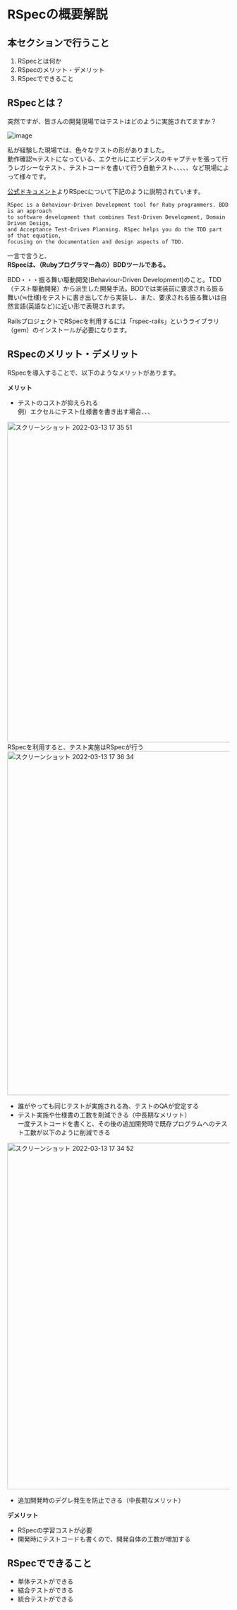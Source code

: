 # RSpecの概要解説
## 本セクションで行うこと
1. RSpecとは何か
2. RSpecのメリット・デメリット
3. RSpecでできること

## RSpecとは？

突然ですが、皆さんの開発現場ではテストはどのように実施されてますか？  

![image](https://user-images.githubusercontent.com/52161269/157041610-880f46a7-5bc7-4366-bdec-9982b269fa74.png)


私が経験した現場では、色々なテストの形がありました。  
動作確認≒テストになっている、エクセルにエビデンスのキャプチャを張って行うレガシーなテスト、テストコードを書いて行う自動テスト、、、、、など現場によって様々です。


[公式ドキュメント](https://relishapp.com/rspec/)よりRSpecについて下記のように説明されています。
```
RSpec is a Behaviour-Driven Development tool for Ruby programmers. BDD is an approach
to software development that combines Test-Driven Development, Domain Driven Design,
and Acceptance Test-Driven Planning. RSpec helps you do the TDD part of that equation,
focusing on the documentation and design aspects of TDD.
```

一言で言うと、  
**RSpecは、（Rubyプログラマー為の）BDDツールである。**  

BDD・・・振る舞い駆動開発(Behaviour-Driven Development)のこと。TDD（テスト駆動開発）から派生した開発手法。BDDでは実装前に要求される振る舞い(≒仕様)をテストに書き出してから実装し、また、要求される振る舞いは自然言語(英語など)に近い形で表現されます。

RailsプロジェクトでRSpecを利用するには「rspec-rails」というライブラリ（gem）のインストールが必要になります。




## RSpecのメリット・デメリット

RSpecを導入することで、以下のようなメリットがあります。

**メリット**
- テストのコストが抑えられる  
例）エクセルにテスト仕様書を書き出す場合、、、  
<img width="727" alt="スクリーンショット 2022-03-13 17 35 51" src="https://user-images.githubusercontent.com/52161269/158051703-e4f4a393-bbfe-49ab-962e-fb40a1774bc3.png">
    RSpecを利用すると、テスト実施はRSpecが行う
<img width="780" alt="スクリーンショット 2022-03-13 17 36 34" src="https://user-images.githubusercontent.com/52161269/158051719-0c63b87e-37d9-4637-8272-f731c45ec10d.png">


- 誰がやっても同じテストが実施される為、テストのQAが安定する
- テスト実施や仕様書の工数を削減できる（中長期なメリット）  
一度テストコードを書くと、その後の追加開発時で既存プログラムへのテスト工数が以下のように削減できる
<img width="786" alt="スクリーンショット 2022-03-13 17 34 52" src="https://user-images.githubusercontent.com/52161269/158051677-27cbc6fa-d08a-45ee-a41c-43b9d93754e3.png">

- 追加開発時のデグレ発生を防止できる（中長期なメリット）


**デメリット**
- RSpecの学習コストが必要
- 開発時にテストコードも書くので、開発自体の工数が増加する


## RSpecでできること

- 単体テストができる
- 結合テストができる
- 統合テストができる





